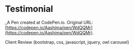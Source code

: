# Testimonial
 _A Pen created at CodePen.io. Original URL: [https://codepen.io/Aashima/pen/WdQQMr](https://codepen.io/Aashima/pen/WdQQMr).

 Client Review (bootstrap, css, javascript, jquery, owl carousel)